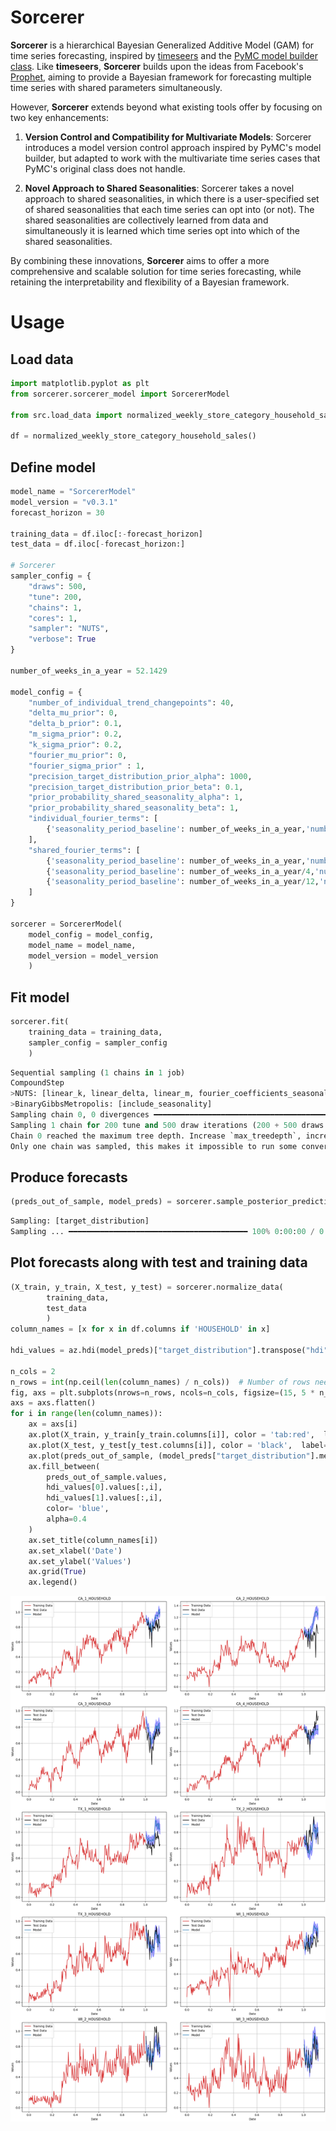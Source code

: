 # Sorcerer

**Sorcerer** is a hierarchical Bayesian Generalized Additive Model (GAM) for time series forecasting, inspired by [timeseers](https://github.com/MBrouns/timeseers) and the [PyMC model builder class](https://www.pymc.io/projects/examples/en/latest/howto/model_builder.html). Like **timeseers**, **Sorcerer** builds upon the ideas from Facebook's [Prophet](https://facebook.github.io/prophet/), aiming to provide a Bayesian framework for forecasting multiple time series with shared parameters simultaneously.

However, **Sorcerer** extends beyond what existing tools offer by focusing on two key enhancements:

1. **Version Control and Compatibility for Multivariate Models**: Sorcerer introduces a model version control approach inspired by PyMC's model builder, but adapted to work with the multivariate time series cases that PyMC's original class does not handle.
   
2. **Novel Approach to Shared Seasonalities**: Sorcerer takes a novel approach to shared seasonalities, in which there is a user-specified set of shared seasonalities that each time series can opt into (or not). The shared seasonalities are collectively learned from data and simultaneously it is learned which time series opt into which of the shared seasonalities.

By combining these innovations, **Sorcerer** aims to offer a more comprehensive and scalable solution for time series forecasting, while retaining the interpretability and flexibility of a Bayesian framework.


# Usage

## Load data
```python
import matplotlib.pyplot as plt
from sorcerer.sorcerer_model import SorcererModel

from src.load_data import normalized_weekly_store_category_household_sales

df = normalized_weekly_store_category_household_sales()

```

## Define model
```python
model_name = "SorcererModel"
model_version = "v0.3.1"
forecast_horizon = 30

training_data = df.iloc[:-forecast_horizon]
test_data = df.iloc[-forecast_horizon:]

# Sorcerer
sampler_config = {
    "draws": 500,
    "tune": 200,
    "chains": 1,
    "cores": 1,
    "sampler": "NUTS",
    "verbose": True
}

number_of_weeks_in_a_year = 52.1429

model_config = {
    "number_of_individual_trend_changepoints": 40,
    "delta_mu_prior": 0,
    "delta_b_prior": 0.1,
    "m_sigma_prior": 0.2,
    "k_sigma_prior": 0.2,
    "fourier_mu_prior": 0,
    "fourier_sigma_prior" : 1,
    "precision_target_distribution_prior_alpha": 1000,
    "precision_target_distribution_prior_beta": 0.1,
    "prior_probability_shared_seasonality_alpha": 1,
    "prior_probability_shared_seasonality_beta": 1,
    "individual_fourier_terms": [
        {'seasonality_period_baseline': number_of_weeks_in_a_year,'number_of_fourier_components': 20}
    ],
    "shared_fourier_terms": [
        {'seasonality_period_baseline': number_of_weeks_in_a_year,'number_of_fourier_components': 10},
        {'seasonality_period_baseline': number_of_weeks_in_a_year/4,'number_of_fourier_components': 1},
        {'seasonality_period_baseline': number_of_weeks_in_a_year/12,'number_of_fourier_components': 1},
    ]
}

sorcerer = SorcererModel(
    model_config = model_config,
    model_name = model_name,
    model_version = model_version
    )
```

## Fit model
```python
sorcerer.fit(
    training_data = training_data,
    sampler_config = sampler_config
    )

```

```python
Sequential sampling (1 chains in 1 job)
CompoundStep
>NUTS: [linear_k, linear_delta, linear_m, fourier_coefficients_seasonality_individual_52.14, fourier_coefficients_seasonality_shared_52.14, fourier_coefficients_seasonality_shared_13.04, fourier_coefficients_seasonality_shared_4.35, prior_probability_shared_seasonality, precision_target_distribution]
>BinaryGibbsMetropolis: [include_seasonality]
Sampling chain 0, 0 divergences ━━━━━━━━━━━━━━━━━━━━━━━━━━━━━━━━━━━━━━━━ 100% 0:00:00 / 0:07:23
Sampling 1 chain for 200 tune and 500 draw iterations (200 + 500 draws total) took 443 seconds.
Chain 0 reached the maximum tree depth. Increase `max_treedepth`, increase `target_accept` or reparameterize.
Only one chain was sampled, this makes it impossible to run some convergence checks
```

## Produce forecasts
```python
(preds_out_of_sample, model_preds) = sorcerer.sample_posterior_predictive(test_data = test_data)
```

```python
Sampling: [target_distribution]
Sampling ... ━━━━━━━━━━━━━━━━━━━━━━━━━━━━━━━━━━━━━━━━ 100% 0:00:00 / 0:00:00
```

## Plot forecasts along with test and training data
```python
(X_train, y_train, X_test, y_test) = sorcerer.normalize_data(
        training_data,
        test_data
        )
column_names = [x for x in df.columns if 'HOUSEHOLD' in x]

hdi_values = az.hdi(model_preds)["target_distribution"].transpose("hdi", ...)

n_cols = 2
n_rows = int(np.ceil(len(column_names) / n_cols))  # Number of rows needed
fig, axs = plt.subplots(nrows=n_rows, ncols=n_cols, figsize=(15, 5 * n_rows), constrained_layout=True)
axs = axs.flatten()
for i in range(len(column_names)):
    ax = axs[i]
    ax.plot(X_train, y_train[y_train.columns[i]], color = 'tab:red',  label='Training Data')
    ax.plot(X_test, y_test[y_test.columns[i]], color = 'black',  label='Test Data')
    ax.plot(preds_out_of_sample, (model_preds["target_distribution"].mean(("chain", "draw")).T)[i], color = 'tab:blue', label='Model')
    ax.fill_between(
        preds_out_of_sample.values,
        hdi_values[0].values[:,i],
        hdi_values[1].values[:,i],
        color= 'blue',
        alpha=0.4
    )
    ax.set_title(column_names[i])
    ax.set_xlabel('Date')
    ax.set_ylabel('Values')
    ax.grid(True)
    ax.legend()
```

![Forecasts](examples/figures/forecast.png)